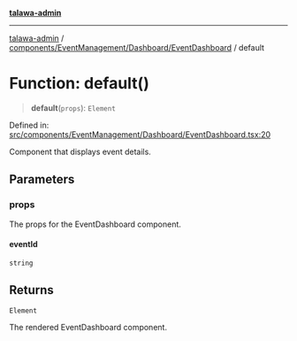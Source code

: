 [**talawa-admin**](../../../../../README.md)

***

[talawa-admin](../../../../../README.md) / [components/EventManagement/Dashboard/EventDashboard](../README.md) / default

# Function: default()

> **default**(`props`): `Element`

Defined in: [src/components/EventManagement/Dashboard/EventDashboard.tsx:20](https://github.com/gautam-divyanshu/talawa-admin/blob/9fec1eef6a4674b14f6abe30e3be3844537d8dc2/src/components/EventManagement/Dashboard/EventDashboard.tsx#L20)

Component that displays event details.

## Parameters

### props

The props for the EventDashboard component.

#### eventId

`string`

## Returns

`Element`

The rendered EventDashboard component.
